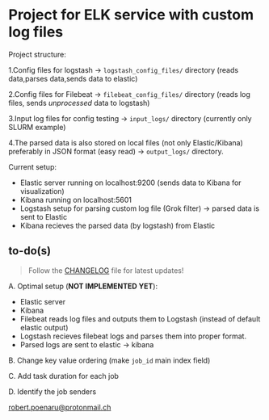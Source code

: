 # Project for ELK service with custom log files

Project structure:

1.Config files for logstash -> `logstash_config_files/` directory (reads data,parses data,sends data to elastic)

2.Config files for Filebeat -> `filebeat_config_files/` directory (reads log files, sends *unprocessed* data to logstash)

3.Input log files for config testing -> `input_logs/` directory (currently only SLURM example)

4.The parsed data is also stored on local files (not only Elastic/Kibana) preferably in JSON format (easy read)  -> `output_logs/` directory.


Current setup:
 * Elastic server running on localhost:9200 (sends data to Kibana for visualization)
 * Kibana running on localhost:5601
 * Logstash setup for parsing custom log file (Grok filter) -> parsed data is sent to Elastic
 * Kibana recieves the parsed data (by logstash) from Elastic

## to-do(s)

> Follow the [CHANGELOG](CHANGELOG.md) file for latest updates!

A. Optimal setup (**NOT IMPLEMENTED YET**):
 * Elastic server
 * Kibana
 * Filebeat reads log files and outputs them to Logstash (instead of default elastic output)
 * Logstash recieves filebeat logs and parses them into proper format.
 * Parsed logs are sent to elastic -> kibana

B. Change key value ordering (make `job_id` main index field) 

C. Add task duration for each job 

D. Identify the job senders 

<robert.poenaru@protonmail.ch>